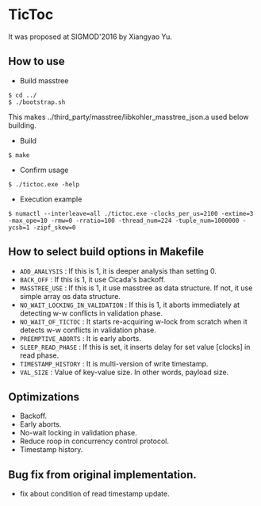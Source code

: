 # TicToc
It was proposed at SIGMOD'2016 by Xiangyao Yu.

## How to use
- Build masstree
```
$ cd ../
$ ./bootstrap.sh
```
This makes ../third_party/masstree/libkohler_masstree_json.a used below building.
- Build 
```
$ make
```
- Confirm usage 
```
$ ./tictoc.exe -help
```
- Execution example 
```
$ numactl --interleave=all ./tictoc.exe -clocks_per_us=2100 -extime=3 -max_ope=10 -rmw=0 -rratio=100 -thread_num=224 -tuple_num=1000000 -ycsb=1 -zipf_skew=0
```

## How to select build options in Makefile
- `ADD_ANALYSIS` : If this is 1, it is deeper analysis than setting 0.
- `BACK_OFF` : If this is 1, it use Cicada's backoff.
- `MASSTREE_USE` : If this is 1, it use masstree as data structure. If not, it use simple array αs data structure.
- `NO_WAIT_LOCKING_IN_VALIDATION` : If this is 1, it aborts immediately at detecting w-w conflicts in validation phase.
- `NO_WAIT_OF_TICTOC` : It starts re-acquiring w-lock from scratch when it detects w-w conflicts in validation phase.
- `PREEMPTIVE_ABORTS` : It is early aborts.
- `SLEEP_READ_PHASE` : If this is set, it inserts delay for set value [clocks] in read phase.
- `TIMESTAMP_HISTORY` : It is multi-version of write timestamp.
- `VAL_SIZE` : Value of key-value size. In other words, payload size.

## Optimizations
- Backoff.
- Early aborts.
- No-wait locking in validation phase.
- Reduce roop in concurrency control protocol.
- Timestamp history.

## Bug fix from original implementation.
- fix about condition of read timestamp update.
